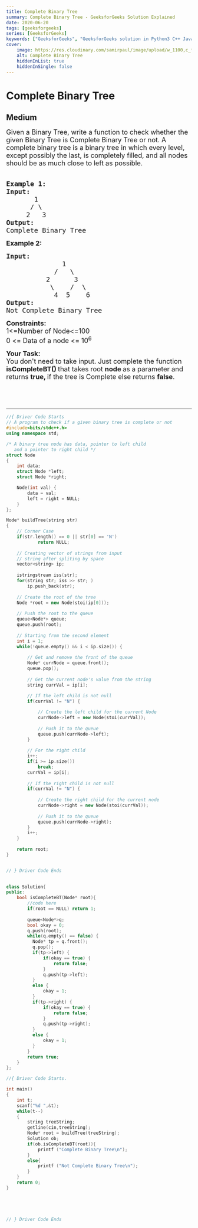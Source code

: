 ```yaml
---
title: Complete Binary Tree
summary: Complete Binary Tree - GeeksforGeeks Solution Explained
date: 2020-06-20
tags: [geeksforgeeks]
series: [GeeksforGeeks]
keywords: ["GeeksforGeeks", "GeeksforGeeks solution in Python3 C++ Java", "Complete Binary Tree Solution Explained"]
cover:
    image: https://res.cloudinary.com/samirpaul/image/upload/w_1100,c_fit,co_rgb:FFFFFF,l_text:Arial_75_bold:Complete Binary Tree - Solution Explained/problem-solving.webp
    alt: Complete Binary Tree
    hiddenInList: true
    hiddenInSingle: false
---
```



# Complete Binary Tree
## Medium
<div class="problems_problem_content__Xm_eO"><p><span style="font-size:18px">Given a Binary Tree, write a function to check whether the given Binary Tree is Complete Binary Tree or not. A complete binary tree&nbsp;is a binary tree in which every level, except possibly the last, is completely filled, and all nodes should be as much close to left as possible</span><span style="font-size:18px">.</span></p>

<pre><span style="font-size:18px">
<strong>Example 1:
Input:</strong>
       1
      / \
     2   3
<strong>Output:</strong>
Complete Binary Tree</span></pre>

<p><span style="font-size:18px"><strong>Example 2:</strong></span></p>

<pre><span style="font-size:18px"><strong>Input:</strong>
              1
            /   \
          2      3
           \    /  \
            4  5    6
<strong>Output:</strong>
Not Complete Binary Tree
</span></pre>

<p><span style="font-size:18px"><strong>Constraints:</strong><br>
1&lt;=Number of Node&lt;=100</span><br>
<span style="font-size:18px">0 &lt;= Data of a node &lt;= 10<sup>6</sup></span></p>

<p><span style="font-size:18px"><strong>Your Task:</strong><br>
You don't need to take input. Just complete the function<strong> isCompleteBT() </strong>that takes root <strong>node </strong>as a parameter and returns <strong>true, </strong>if the tree is Complete else returns <strong>false</strong>.</span></p>

<p>&nbsp;</p>

<p>&nbsp;</p>
</div>

---




```cpp
//{ Driver Code Starts
// A program to check if a given binary tree is complete or not
#include<bits/stdc++.h>
using namespace std;

/* A binary tree node has data, pointer to left child
   and a pointer to right child */
struct Node
{
    int data;
    struct Node *left;
    struct Node *right;

    Node(int val) {
        data = val;
        left = right = NULL;
    }
};

Node* buildTree(string str)
{   
    // Corner Case
    if(str.length() == 0 || str[0] == 'N')
            return NULL;
    
    // Creating vector of strings from input 
    // string after spliting by space
    vector<string> ip;
    
    istringstream iss(str);
    for(string str; iss >> str; )
        ip.push_back(str);
        
    // Create the root of the tree
    Node *root = new Node(stoi(ip[0]));
        
    // Push the root to the queue
    queue<Node*> queue;
    queue.push(root);
        
    // Starting from the second element
    int i = 1;
    while(!queue.empty() && i < ip.size()) {
            
        // Get and remove the front of the queue
        Node* currNode = queue.front();
        queue.pop();
            
        // Get the current node's value from the string
        string currVal = ip[i];
            
        // If the left child is not null
        if(currVal != "N") {

            // Create the left child for the current Node
            currNode->left = new Node(stoi(currVal));
                
            // Push it to the queue
            queue.push(currNode->left);
        }
            
        // For the right child
        i++;
        if(i >= ip.size())
            break;
        currVal = ip[i];
            
        // If the right child is not null
        if(currVal != "N") {
                
            // Create the right child for the current node
            currNode->right = new Node(stoi(currVal));
                
            // Push it to the queue
            queue.push(currNode->right);
        }
        i++;
    }
    
    return root;
}


// } Driver Code Ends
    

class Solution{
public:    
    bool isCompleteBT(Node* root){
        //code here
        if(root == NULL) return 1;
        
        queue<Node*>q;
        bool okay = 0;
        q.push(root);
        while(q.empty() == false) {
          Node* tp = q.front();
          q.pop();
          if(tp->left) {
              if(okay == true) {
                  return false;
              }
              q.push(tp->left);
          }
          else {
              okay = 1;
          }
          if(tp->right) {
              if(okay == true) {
                  return false;
              }
              q.push(tp->right);
          }
          else {
              okay = 1; 
          }
        }
        return true;
    }
};

//{ Driver Code Starts.

int main()
{
    int t;
    scanf("%d ",&t);
    while(t--)
    {
        string treeString;
		getline(cin,treeString);
		Node* root = buildTree(treeString);
		Solution ob;
        if(ob.isCompleteBT(root)){
            printf ("Complete Binary Tree\n");
        }
        else{
            printf ("Not Complete Binary Tree\n");
        } 
    }
    return 0;
}





// } Driver Code Ends
```
